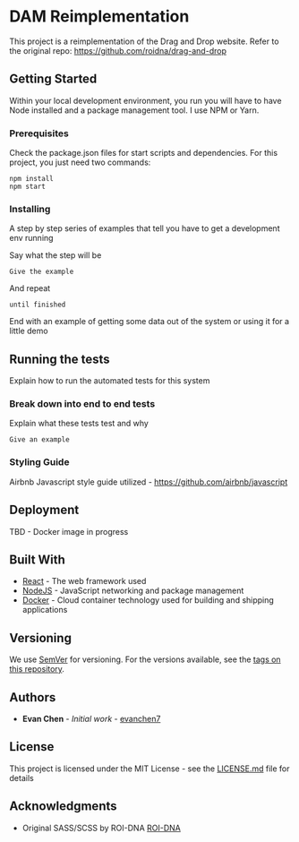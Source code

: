 # DAM Reimplementation

This project is a reimplementation of the Drag and Drop website. Refer to the original repo: https://github.com/roidna/drag-and-drop

## Getting Started

Within your local development environment, you run you will have to have Node installed and a package management tool. I use NPM or Yarn.

### Prerequisites

Check the package.json files for start scripts and dependencies. For this project, you just need two commands:

```
npm install
npm start
```

### Installing

A step by step series of examples that tell you have to get a development env running

Say what the step will be

```
Give the example
```

And repeat

```
until finished
```

End with an example of getting some data out of the system or using it for a little demo

## Running the tests

Explain how to run the automated tests for this system

### Break down into end to end tests

Explain what these tests test and why

```
Give an example
```

### Styling Guide

Airbnb Javascript style guide utilized - https://github.com/airbnb/javascript

## Deployment

TBD - Docker image in progress

## Built With

* [React](https://reactjs.org/) - The web framework used
* [NodeJS](https://nodejs.org/en/) - JavaScript networking and package management
* [Docker](https://www.docker.com/) - Cloud container technology used for building and shipping applications

## Versioning

We use [SemVer](http://semver.org/) for versioning. For the versions available, see the [tags on this repository](https://github.com/your/project/tags).

## Authors

* **Evan Chen** - *Initial work* - [evanchen7](https://github.com/evanchen7)

## License

This project is licensed under the MIT License - see the [LICENSE.md](LICENSE.md) file for details

## Acknowledgments

* Original SASS/SCSS by ROI-DNA [ROI-DNA](https://www.roidna.com/)
